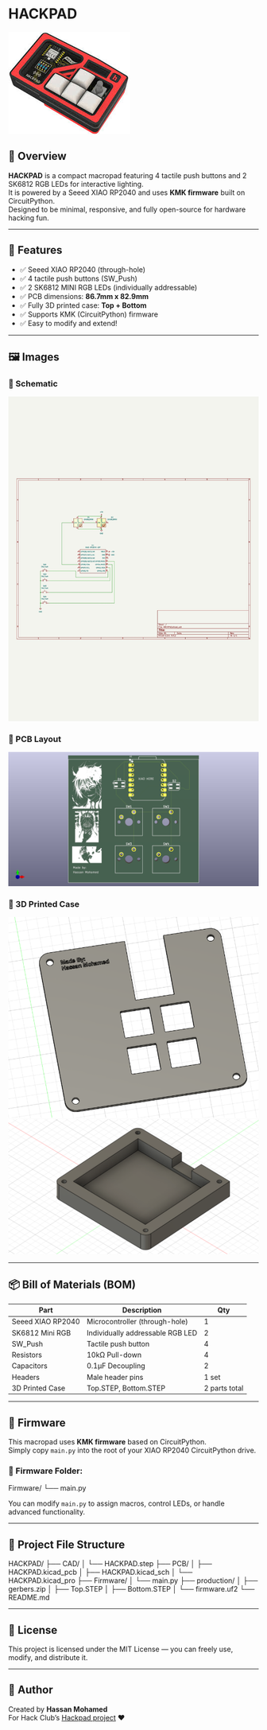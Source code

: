 # HACKPAD

![Hackpad Hero Image](images/hackpad-hero.jpg)

## 🧠 Overview
**HACKPAD** is a compact macropad featuring 4 tactile push buttons and 2 SK6812 RGB LEDs for interactive lighting.  
It is powered by a Seeed XIAO RP2040 and uses **KMK firmware** built on CircuitPython.  
Designed to be minimal, responsive, and fully open-source for hardware hacking fun.

---

## 🧰 Features
- ✅ Seeed XIAO RP2040 (through-hole)
- ✅ 4 tactile push buttons (SW_Push)
- ✅ 2 SK6812 MINI RGB LEDs (individually addressable)
- ✅ PCB dimensions: **86.7mm x 82.9mm**
- ✅ Fully 3D printed case: **Top + Bottom**
- ✅ Supports KMK (CircuitPython) firmware
- ✅ Easy to modify and extend!

---

## 🖼️ Images

### 📘 Schematic  
![Schematic](images/schematic.jpg)

### 🧾 PCB Layout  
![PCB](images/pcb.png)

### 🧱 3D Printed Case  
![Top Case](images/topcase.png)
![Bottom Case](images/bottomcase.png)

---

## 📦 Bill of Materials (BOM)

| Part               | Description                           | Qty |
|--------------------|----------------------------------------|-----|
| Seeed XIAO RP2040  | Microcontroller (through-hole)         | 1   |
| SK6812 Mini RGB    | Individually addressable RGB LED       | 2   |
| SW_Push            | Tactile push button                    | 4   |
| Resistors          | 10kΩ Pull-down                         | 4   |
| Capacitors         | 0.1µF Decoupling                       | 2   |
| Headers            | Male header pins                       | 1 set |
| 3D Printed Case    | Top.STEP, Bottom.STEP                  | 2 parts total |

---

## 🧪 Firmware

This macropad uses **KMK firmware** based on CircuitPython.  
Simply copy `main.py` into the root of your XIAO RP2040 CircuitPython drive.

### 📁 Firmware Folder:
Firmware/
└── main.py

You can modify `main.py` to assign macros, control LEDs, or handle advanced functionality.

---

## 📂 Project File Structure

HACKPAD/
├── CAD/
│ └── HACKPAD.step
├── PCB/
│ ├── HACKPAD.kicad_pcb
│ ├── HACKPAD.kicad_sch
│ └── HACKPAD.kicad_pro
├── Firmware/
│ └── main.py
├── production/
│ ├── gerbers.zip
│ ├── Top.STEP
│ ├── Bottom.STEP
│ └── firmware.uf2
└── README.md

---

## 🚀 License

This project is licensed under the MIT License — you can freely use, modify, and distribute it.

---

## 🙌 Author

Created by **Hassan Mohamed**  
For Hack Club’s [Hackpad project](https://github.com/hackclub/hackpad) ❤️

